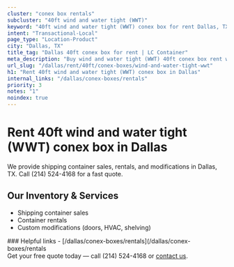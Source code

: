 ```yaml
---
cluster: "conex box rentals"
subcluster: "40ft wind and water tight (WWT)"
keyword: "40ft wind and water tight (WWT) conex box for rent Dallas, TX"
intent: "Transactional-Local"
page_type: "Location-Product"
city: "Dallas, TX"
title_tag: "Dallas 40ft conex box for rent | LC Container"
meta_description: "Buy wind and water tight (WWT) 40ft conex box rent with local delivery in Dallas, TX. LC Container — local Since 2003. Request a fast quote today."
url_slug: "/dallas/rent/40ft/conex-boxes/wind-and-water-tight-wwt"
h1: "Rent 40ft wind and water tight (WWT) conex box in Dallas"
internal_links: "/dallas/conex-boxes/rentals"
priority: 3
notes: "1"
noindex: true
---
```


# Rent 40ft wind and water tight (WWT) conex box in Dallas

We provide shipping container sales, rentals, and modifications in Dallas, TX. Call (214) 524-4168 for a fast quote.

## Our Inventory & Services
- Shipping container sales
- Container rentals
- Custom modifications (doors, HVAC, shelving)

<div data-section="internal-links">
### Helpful links
- [/dallas/conex-boxes/rentals](/dallas/conex-boxes/rentals
</div>

<div data-section="cta">
Get your free quote today — call (214) 524-4168 or <a href="/contact">contact us</a>.
</div>

<script type="application/ld+json">{"@context":"https://schema.org","@type":"FAQPage","mainEntity":[{"@type":"Question","name":"How much does delivery cost in Dallas, TX?","acceptedAnswer":{"@type":"Answer","text":"Delivery costs vary by distance and container size. Most deliveries in Dallas, TX range from $150-$300. Call (214) 524-4168 for an exact quote based on your specific location."}},{"@type":"Question","name":"Do you offer financing or payment plans?","acceptedAnswer":{"@type":"Answer","text":"We accept major credit cards, checks, and can discuss commercial terms for bulk purchases. Call (214) 524-4168 to discuss options."}},{"@type":"Question","name":"Can you customize containers in Dallas, TX?","acceptedAnswer":{"@type":"Answer","text":"Yes — we perform modifications like doors, HVAC, insulation, and shelving. Request a custom quote at (214) 524-4168 or via our contact form."}}]}</script>
